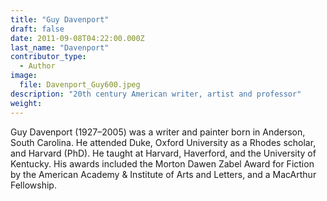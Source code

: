 ```yaml
---
title: "Guy Davenport"
draft: false
date: 2011-09-08T04:22:00.000Z
last_name: "Davenport"
contributor_type:
  - Author
image:
  file: Davenport_Guy600.jpeg
description: "20th century American writer, artist and professor"
weight:
---
```


Guy Davenport (1927–2005) was a writer and painter born in Anderson, South Carolina. He attended Duke, Oxford University as a Rhodes scholar, and Harvard (PhD). He taught at Harvard, Haverford, and the University of Kentucky. His awards included the Morton Dawen Zabel Award for Fiction by the American Academy & Institute of Arts and Letters, and a MacArthur Fellowship.

